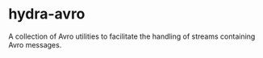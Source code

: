 # hydra-avro

A collection of Avro utilities to facilitate the handling of streams containing Avro messages.